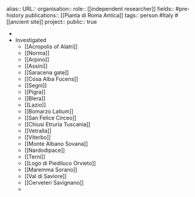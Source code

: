 alias::
URL::
organisation::
role:: [[independent researcher]] 
fields:: #pre-history 
publications:: [[Pianta di Roma Antica]] 
tags:: person #Italy #[[ancient site]] 
project::
public:: true

-
- Investigated
	- [[Acropolis of Alatri]]
	- [[Norma]]
	- [[Arpino]]
	- [[Assini]]
	- [[Saracena gate]]
	- [[Cosa Alba Fucens]]
	- [[Segni]]
	- [[Pigra]]
	- [[Blera]]
	- [[Lazio]]
	- [[Bomarzo Latium]]
	- [[San Felice Circeo]]
	- [[Chiusi Etruria Tuscania]]
	- [[Vetralla]]
	- [[Viterbo]]
	- [[Monte Albano Sovana]]
	- [[Nardodipace]]
	- [[Terni]]
	- [[Logo di Piediluco Orvieto]]
	- [[Maremma Sorano]]
	- [[Val di Saviore]]
	- [[Cerveteri Savignano]]
	-